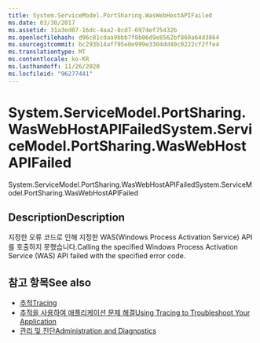 ```yaml
---
title: System.ServiceModel.PortSharing.WasWebHostAPIFailed
ms.date: 03/30/2017
ms.assetid: 31a3ed07-16dc-4aa2-8cd7-6974ef75432b
ms.openlocfilehash: d96c81cdaa9bbb7f8b06d9e8562bf860a64d3864
ms.sourcegitcommit: bc293b14af795e0e999e3304dd40c0222cf2ffe4
ms.translationtype: MT
ms.contentlocale: ko-KR
ms.lasthandoff: 11/26/2020
ms.locfileid: "96277441"
---
```

# <a name="systemservicemodelportsharingwaswebhostapifailed"></a><span data-ttu-id="c6a15-102">System.ServiceModel.PortSharing.WasWebHostAPIFailed</span><span class="sxs-lookup"><span data-stu-id="c6a15-102">System.ServiceModel.PortSharing.WasWebHostAPIFailed</span></span>

<span data-ttu-id="c6a15-103">System.ServiceModel.PortSharing.WasWebHostAPIFailed</span><span class="sxs-lookup"><span data-stu-id="c6a15-103">System.ServiceModel.PortSharing.WasWebHostAPIFailed</span></span>  
  
## <a name="description"></a><span data-ttu-id="c6a15-104">Description</span><span class="sxs-lookup"><span data-stu-id="c6a15-104">Description</span></span>  

 <span data-ttu-id="c6a15-105">지정한 오류 코드로 인해 지정한 WAS(Windows Process Activation Service) API를 호출하지 못했습니다.</span><span class="sxs-lookup"><span data-stu-id="c6a15-105">Calling the specified Windows Process Activation Service (WAS) API failed with the specified error code.</span></span>  
  
## <a name="see-also"></a><span data-ttu-id="c6a15-106">참고 항목</span><span class="sxs-lookup"><span data-stu-id="c6a15-106">See also</span></span>

- [<span data-ttu-id="c6a15-107">추적</span><span class="sxs-lookup"><span data-stu-id="c6a15-107">Tracing</span></span>](index.md)
- [<span data-ttu-id="c6a15-108">추적을 사용하여 애플리케이션 문제 해결</span><span class="sxs-lookup"><span data-stu-id="c6a15-108">Using Tracing to Troubleshoot Your Application</span></span>](using-tracing-to-troubleshoot-your-application.md)
- [<span data-ttu-id="c6a15-109">관리 및 진단</span><span class="sxs-lookup"><span data-stu-id="c6a15-109">Administration and Diagnostics</span></span>](../index.md)
